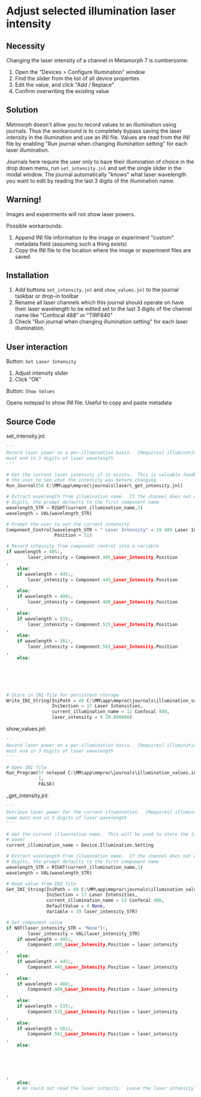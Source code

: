 Adjust selected illumination laser intensity
============================================

Necessity
---------
Changing the laser intensity of a channel in Metamorph 7 is cumbersome:

1.  Open the "Devices > Configure Illumination" window
2.  Find the slider from the list of all device properties
3.  Edit the value, and click "Add / Replace"
4.  Confirm overwriting the existing value

Solution
--------
Metmorph doesn't allow you to record values to an illumination using journals.
Thus the workaround is to completely bypass saving the laser intensity in the
illumination and use an INI file.  Values are read from the INI file by enabling
"Run journal when changing illumination setting" for each laser illumination.

Journals here require the user only to have their illumination of choice
in the drop down menu, run `set_intensity.jnl` and set the single slider in
the modal window.  The journal automatically "knows" what laser wavelength
you want to edit by reading the last 3 digits of the illumination name.

Warning!
--------
Images and experiments will not show laser powers.

Possible workarounds:

1.  Append INI file information to the image or experiment "custom" metadata field
    (assuming such a thing exists)
2.  Copy the INI file to the location where the image or experiment files are saved

Installation
------------
1.  Add buttons `set_intensity.jnl` and `show_values.jnl` to the journal taskbar
    or drop-in toolbar
2.  Rename all laser channels which this journal should operate on
    have their laser wavelength to be edited set to the last 3 digits
    of the channel name like "Confocal 488" or "TIRF640"
3.  Check "Run journal when changing illumination setting" for each laser
    illumination.

User interaction
----------------
Button: `Set Laser Intensity`

1.  Adjust intensity slider
2.  Click "OK"

Button: `Show Values`

Opens notepad to show INI file.  Useful to copy and paste metadata
<!-- content below automatically generated by C:\MM\app\mmproc\journals\doc_jnl.py -->
Source Code
-----------
set_intensity.jnl:
```python
'''
Record laser power on a per-illumination basis.  [Requires] illumination name
must end in 3 digits of laser wavelength
'''

# Get the current laser intensity if it exists.  This is valuable feedback for
# the user to see what the intensity was before changing
Run_Journal(50 C:\MM\app\mmproc\journals\laser\_get_intensity.jnl)

# Extract wavelength from illumination name.  If the channel does not end in 3
# digits, the prompt defaults to the first component name
wavelength_STR = RIGHT(current_illumination_name,3)
wavelength = VAL(wavelength_STR)

# Prompt the user to set the correct intensity
Component_Control(wavelength_STR + " Laser Intensity" = 19 405 Laser Intensity,
                  Position = 51)

# Record intensity from component control into a variable
if wavelength = 405:,
        laser_intensity = Component.405_Laser_Intensity.Position
,
    else:
    if wavelength = 445:,
        laser_intensity = Component.445_Laser_Intensity.Position
,
    else:
    if wavelength = 488:,
        laser_intensity = Component.488_Laser_Intensity.Position
,
    else:
    if wavelength = 515:,
        laser_intensity = Component.515_Laser_Intensity.Position
,
    else:
    if wavelength = 561:,
        laser_intensity = Component.561_Laser_Intensity.Position
,
    else:






# Store in INI file for persistent storage
Write_INI_String(IniPath = 49 C:\MM\app\mmproc\journals\illumination_values.ini,
                 IniSection = 17 Laser Intensities,
                 current_illumination_name = 12 Confocal 488,
                 laser_intensity = 9 20.000000)
```

show_values.jnl:
```python
'''
Record laser power on a per-illumination basis.  [Requires] illumination name
must end in 3 digits of laser wavelength
'''

# Open INI file
Run_Program(57 notepad C:\MM\app\mmproc\journals\illumination_values.ini,
            1,
            FALSE)
```

_get_intensity.jnl:
```python
'''
Retrieve laser power for the current illumination.  [Requires] illumination
name must end in 3 digits of laser wavelength
'''

# Get the current illumination name.  This will be used to store the laser
# power
current_illumination_name = Device.Illumination.Setting

# Extract wavelength from illumination name.  If the channel does not end in 3
# digits, the prompt defaults to the first component name
wavelength_STR = RIGHT(current_illumination_name,3)
wavelength = VAL(wavelength_STR)

# Read value from INI file
Get_INI_String(IniPath = 49 C:\MM\app\mmproc\journals\illumination_values.ini,
               IniSection = 17 Laser Intensities,
               current_illumination_name = 12 Confocal 488,
               DefaultValue = 4 None,
               Variable = 19 laser_intensity_STR)

# Set component value
if NOT(laser_intensity_STR = "None"):,
        laser_intensity = VAL(laser_intensity_STR)
    if wavelength = 405:,
        Component.405_Laser_Intensity.Position = laser_intensity
,
    else:
    if wavelength = 445:,
        Component.445_Laser_Intensity.Position = laser_intensity
,
    else:
    if wavelength = 488:,
        Component.488_Laser_Intensity.Position = laser_intensity
,
    else:
    if wavelength = 515:,
        Component.515_Laser_Intensity.Position = laser_intensity
,
    else:
    if wavelength = 561:,
        Component.561_Laser_Intensity.Position = laser_intensity
,
    else:





,
    else:
    # We could not read the laser intesity.  Leave the laser intensity alone

```
